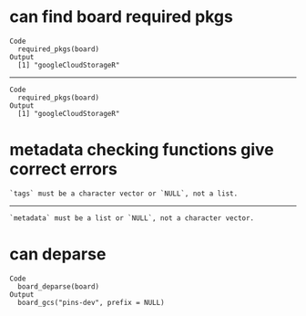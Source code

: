 # can find board required pkgs

    Code
      required_pkgs(board)
    Output
      [1] "googleCloudStorageR"

---

    Code
      required_pkgs(board)
    Output
      [1] "googleCloudStorageR"

# metadata checking functions give correct errors

    `tags` must be a character vector or `NULL`, not a list.

---

    `metadata` must be a list or `NULL`, not a character vector.

# can deparse

    Code
      board_deparse(board)
    Output
      board_gcs("pins-dev", prefix = NULL)

